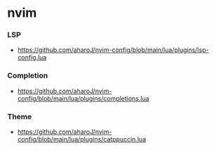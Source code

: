 # nvim

### LSP

- https://github.com/aharoJ/nvim-config/blob/main/lua/plugins/lsp-config.lua

### Completion

- https://github.com/aharoJ/nvim-config/blob/main/lua/plugins/completions.lua

### Theme

- https://github.com/aharoJ/nvim-config/blob/main/lua/plugins/catppuccin.lua
